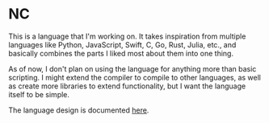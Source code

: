 # NC

This is a language that I'm working on. It takes inspiration from multiple languages like Python, JavaScript, Swift, C, Go, Rust, Julia, etc., and basically combines the parts I liked most about them into one thing.

As of now, I don't plan on using the language for anything more than basic scripting. I might extend the compiler to compile to other languages, as well as create more libraries to extend functionality, but I want the language itself to be simple.

The language design is documented [here](./docs/design.md).
